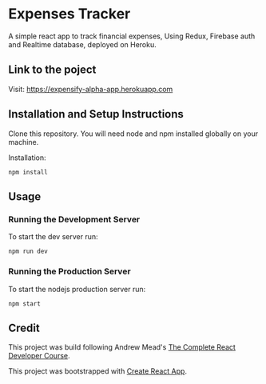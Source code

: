 # Expenses Tracker

A simple react app to track financial expenses, Using Redux, Firebase auth and Realtime database, deployed on Heroku.

## Link to the poject

Visit:
https://expensify-alpha-app.herokuapp.com

## Installation and Setup Instructions

Clone this repository. You will need node and npm installed globally on your machine.

Installation:

```
npm install
```

## Usage

### Running the Development Server

To start the dev server run:

```
npm run dev
```

### Running the Production Server

To start the nodejs production server run:

```
npm start
```

## Credit

This project was build following Andrew Mead's [The Complete React Developer Course](https://www.udemy.com/course/react-2nd-edition/).

This project was bootstrapped with [Create React App](https://github.com/facebook/create-react-app).
